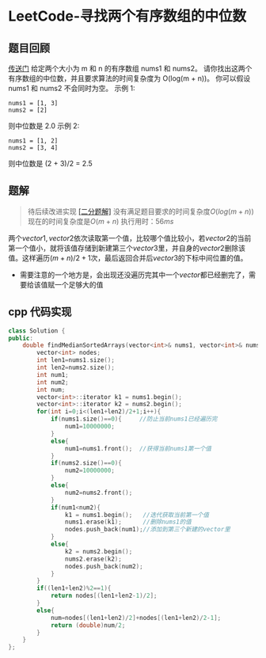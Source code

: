# LeetCode-寻找两个有序数组的中位数
## 题目回顾
[传送门](https://leetcode-cn.com/problems/median-of-two-sorted-arrays/)
给定两个大小为 m 和 n 的有序数组 nums1 和 nums2。
请你找出这两个有序数组的中位数，并且要求算法的时间复杂度为 O(log(m + n))。
你可以假设 nums1 和 nums2 不会同时为空。
示例 1:
```
nums1 = [1, 3]
nums2 = [2]
```
则中位数是 2.0
示例 2:
```
nums1 = [1, 2]
nums2 = [3, 4]
```
则中位数是 (2 + 3)/2 = 2.5

## 题解
>待后续改进实现 [\[二分题解\]](https://leetcode-cn.com/problems/median-of-two-sorted-arrays/solution/shuang-zhi-zhen-by-powcai/)
没有满足题目要求的时间复杂度$O(log(m+n))$
现在的时间复杂度是$O{(m+n)}$
执行用时：$56 ms$

两个$vector1,vector2$依次读取第一个值，比较哪个值比较小，若$vector2$的当前第一个值小，就将该值存储到新建第三个$vector3$里，并自身的$vector2$删除该值。这样遍历$(m+n)/2+1$次，最后返回合并后$vector3$的下标中间位置的值。
* 需要注意的一个地方是，会出现还没遍历完其中一个$vector$都已经删完了，需要给该值赋一个足够大的值

## cpp 代码实现
```cpp
class Solution {
public:
    double findMedianSortedArrays(vector<int>& nums1, vector<int>& nums2) {
        vector<int> nodes;
        int len1=nums1.size();
        int len2=nums2.size();
        int num1;
        int num2;
        int num;
        vector<int>::iterator k1 = nums1.begin();
        vector<int>::iterator k2 = nums2.begin();
        for(int i=0;i<(len1+len2)/2+1;i++){
            if(nums1.size()==0){     //防止当前nums1已经遍历完
                num1=10000000;
            }
            else{
                num1=nums1.front();  //获得当前nums1第一个值
            }
            if(nums2.size()==0){
                num2=10000000;
            }
            else{
                num2=nums2.front();
            }
            if(num1<num2){
                k1 = nums1.begin();   //迭代获取当前第一个值
                nums1.erase(k1);      //删除nums1的值
                nodes.push_back(num1);//添加到第三个新建的vector里
            }
            else{
                k2 = nums2.begin();
                nums2.erase(k2);
                nodes.push_back(num2);
            }
        }
        if((len1+len2)%2==1){
            return nodes[(len1+len2-1)/2];
        }
        else{
            num=nodes[(len1+len2)/2]+nodes[(len1+len2)/2-1];
            return (double)num/2;
        }
    }
};
```
